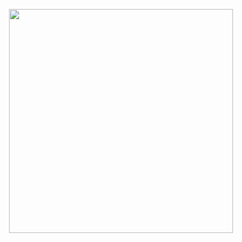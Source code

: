 <p align="center">
  <img src="https://cdn.jsdelivr.net/gh/altaffoc/altaffoc/assets/altaffoc.svg" width="400" />
</p>
